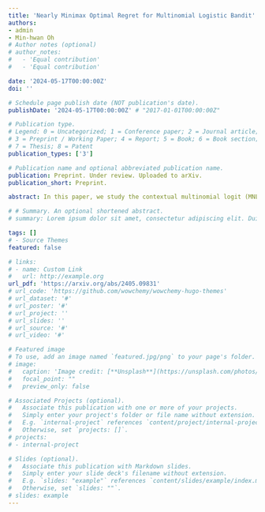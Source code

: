 ```yaml
---
title: 'Nearly Minimax Optimal Regret for Multinomial Logistic Bandit'
authors:
- admin
- Min-hwan Oh
# Author notes (optional)
# author_notes:
#   - 'Equal contribution'
#   - 'Equal contribution'

date: '2024-05-17T00:00:00Z'
doi: ''

# Schedule page publish date (NOT publication's date).
publishDate: '2024-05-17T00:00:00Z' # "2017-01-01T00:00:00Z"

# Publication type.
# Legend: 0 = Uncategorized; 1 = Conference paper; 2 = Journal article;
# 3 = Preprint / Working Paper; 4 = Report; 5 = Book; 6 = Book section;
# 7 = Thesis; 8 = Patent
publication_types: ['3']

# Publication name and optional abbreviated publication name.
publication: Preprint. Under review. Uploaded to arXiv.
publication_short: Preprint.

abstract: In this paper, we study the contextual multinomial logit (MNL) bandit problem in which a learning agent sequentially selects an assortment based on contextual information, and user feedback follows an MNL choice model. There has been a significant discrepancy between lower and upper regret bounds, particularly regarding the feature dimension $d$ and the maximum assortment size $K$. Additionally, the variation in reward structures between these bounds complicates the quest for optimality. Under uniform rewards, where all items have the same expected reward, we establish a regret lower bound of $\Omega(d\sqrt{\smash[b]{T/K}})$ and propose a constant-time algorithm, OFU-MNL+, that achieves a matching upper bound of $\tilde{\mathcal{O}}(d\sqrt{\smash[b]{T/K}})$. Under non-uniform rewards, we prove a lower bound of $\Omega(d\sqrt{T})$ and an upper bound of $\tilde{\mathcal{O}}(d\sqrt{T})$, also achievable by OFU-MNL+. Our empirical studies support these theoretical findings. To the best of our knowledge, this is the first work in the contextual MNL bandit literature to prove minimax optimality --- for either uniform or non-uniform reward setting --- and to propose a computationally efficient algorithm that achieves this optimality up to logarithmic factors.

# # Summary. An optional shortened abstract.
# summary: Lorem ipsum dolor sit amet, consectetur adipiscing elit. Duis posuere tellus ac convallis placerat. Proin tincidunt magna sed ex sollicitudin condimentum.

tags: []
# - Source Themes
featured: false

# links:
# - name: Custom Link
#   url: http://example.org
url_pdf: 'https://arxiv.org/abs/2405.09831'
# url_code: 'https://github.com/wowchemy/wowchemy-hugo-themes'
# url_dataset: '#'
# url_poster: '#'
# url_project: ''
# url_slides: ''
# url_source: '#'
# url_video: '#'

# Featured image
# To use, add an image named `featured.jpg/png` to your page's folder. 
# image:
#   caption: 'Image credit: [**Unsplash**](https://unsplash.com/photos/s9CC2SKySJM)'
#   focal_point: ""
#   preview_only: false

# Associated Projects (optional).
#   Associate this publication with one or more of your projects.
#   Simply enter your project's folder or file name without extension.
#   E.g. `internal-project` references `content/project/internal-project/index.md`.
#   Otherwise, set `projects: []`.
# projects:
# - internal-project

# Slides (optional).
#   Associate this publication with Markdown slides.
#   Simply enter your slide deck's filename without extension.
#   E.g. `slides: "example"` references `content/slides/example/index.md`.
#   Otherwise, set `slides: ""`.
# slides: example
---
```


<!-- {{% callout note %}}
Create your slides in Markdown - click the *Slides* button to check out the example.
{{% /callout %}}

Supplementary notes can be added here, including [code, math, and images](https://wowchemy.com/docs/writing-markdown-latex/). -->
